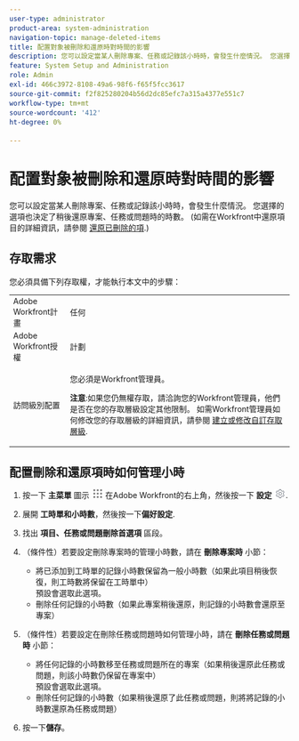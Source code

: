 ```yaml
---
user-type: administrator
product-area: system-administration
navigation-topic: manage-deleted-items
title: 配置對象被刪除和還原時對時間的影響
description: 您可以設定當某人刪除專案、任務或記錄該小時時，會發生什麼情況。 您選擇的選項也決定了稍後還原專案、任務或問題時的時數。 (如需在Workfront中還原項目的詳細資訊，請參閱還原已刪除的項目。)
feature: System Setup and Administration
role: Admin
exl-id: 466c3972-8108-49a6-98f6-f65f5fcc3617
source-git-commit: f2f825280204b56d2dc85efc7a315a4377e551c7
workflow-type: tm+mt
source-wordcount: '412'
ht-degree: 0%

---
```


# 配置對象被刪除和還原時對時間的影響

您可以設定當某人刪除專案、任務或記錄該小時時，會發生什麼情況。 您選擇的選項也決定了稍後還原專案、任務或問題時的時數。 (如需在Workfront中還原項目的詳細資訊，請參閱 [還原已刪除的項](../../../administration-and-setup/manage-workfront/manage-deleted-items/restore-deleted-items.md).)

## 存取需求

您必須具備下列存取權，才能執行本文中的步驟：

<table style="table-layout:auto"> 
 <col> 
 <col> 
 <tbody> 
  <tr> 
   <td role="rowheader">Adobe Workfront計畫</td> 
   <td>任何</td> 
  </tr> 
  <tr> 
   <td role="rowheader">Adobe Workfront授權</td> 
   <td>計劃</td> 
  </tr> 
  <tr> 
   <td role="rowheader">訪問級別配置</td> 
   <td> <p>您必須是Workfront管理員。</p> <p><b>注意</b>:如果您仍無權存取，請洽詢您的Workfront管理員，他們是否在您的存取層級設定其他限制。 如需Workfront管理員如何修改您的存取層級的詳細資訊，請參閱 <a href="../../../administration-and-setup/add-users/configure-and-grant-access/create-modify-access-levels.md" class="MCXref xref">建立或修改自訂存取層級</a>.</p> </td> 
  </tr> 
 </tbody> 
</table>

## 配置刪除和還原項時如何管理小時

1. 按一下 **主菜單** 圖示 ![](assets/main-menu-icon.png) 在Adobe Workfront的右上角，然後按一下 **設定** ![](assets/gear-icon-settings.png).

1. 展開 **工時單和小時數**，然後按一下&#x200B;**偏好設定**.

1. 找出 **項目、任務或問題刪除首選項** 區段。
1. （條件性）若要設定刪除專案時的管理小時數，請在 **刪除專案時** 小節：

   * 將已添加到工時單的記錄小時數保留為一般小時數（如果此項目稍後恢復，則工時數將保留在工時單中）\
      預設會選取此選項。
   * 刪除任何記錄的小時數（如果此專案稍後還原，則記錄的小時數會還原至專案）

1. （條件性）若要設定在刪除任務或問題時如何管理小時，請在 **刪除任務或問題時** 小節：

   * 將任何記錄的小時數移至任務或問題所在的專案（如果稍後還原此任務或問題，則該小時數仍保留在專案中）\
      預設會選取此選項。
   * 刪除任何記錄的小時數（如果稍後還原了此任務或問題，則將將記錄的小時數還原為任務或問題）

1. 按一下&#x200B;**儲存**。
